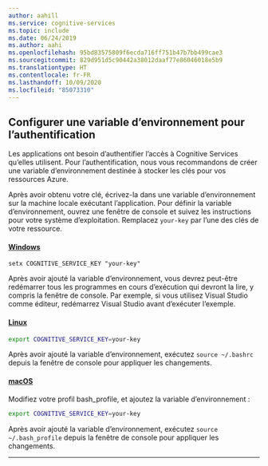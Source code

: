 ```yaml
---
author: aahill
ms.service: cognitive-services
ms.topic: include
ms.date: 06/24/2019
ms.author: aahi
ms.openlocfilehash: 95bd83575809f6ecda716ff751b47b7bb499cae3
ms.sourcegitcommit: 829d951d5c90442a38012daaf77e86046018e5b9
ms.translationtype: HT
ms.contentlocale: fr-FR
ms.lasthandoff: 10/09/2020
ms.locfileid: "85073310"
---
```

## <a name="configure-an-environment-variable-for-authentication"></a>Configurer une variable d’environnement pour l’authentification

Les applications ont besoin d’authentifier l’accès à Cognitive Services qu’elles utilisent. Pour l’authentification, nous vous recommandons de créer une variable d’environnement destinée à stocker les clés pour vos ressources Azure. 

Après avoir obtenu votre clé, écrivez-la dans une variable d’environnement sur la machine locale exécutant l’application. Pour définir la variable d’environnement, ouvrez une fenêtre de console et suivez les instructions pour votre système d’exploitation. Remplacez `your-key` par l’une des clés de votre ressource.

#### <a name="windows"></a>[Windows](#tab/windows)

```console
setx COGNITIVE_SERVICE_KEY "your-key"
```

Après avoir ajouté la variable d’environnement, vous devrez peut-être redémarrer tous les programmes en cours d’exécution qui devront la lire, y compris la fenêtre de console. Par exemple, si vous utilisez Visual Studio comme éditeur, redémarrez Visual Studio avant d’exécuter l’exemple.

#### <a name="linux"></a>[Linux](#tab/linux)

```bash
export COGNITIVE_SERVICE_KEY=your-key
```

Après avoir ajouté la variable d’environnement, exécutez `source ~/.bashrc` depuis la fenêtre de console pour appliquer les changements.

#### <a name="macos"></a>[macOS](#tab/unix)

Modifiez votre profil bash_profile, et ajoutez la variable d’environnement :

```bash
export COGNITIVE_SERVICE_KEY=your-key
```

Après avoir ajouté la variable d’environnement, exécutez `source ~/.bash_profile` depuis la fenêtre de console pour appliquer les changements.

***
